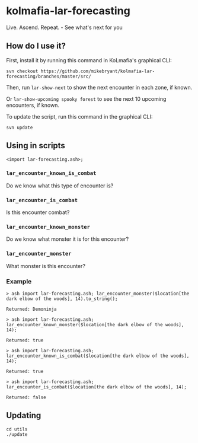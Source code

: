 # kolmafia-lar-forecasting
Live. Ascend. Repeat. - See what's next for you

## How do I use it?
First, install it by running this command in KoLmafia's graphical CLI:

```
svn checkout https://github.com/mikebryant/kolmafia-lar-forecasting/branches/master/src/
```

Then, run `lar-show-next` to show the next encounter in each zone, if known.

Or `lar-show-upcoming spooky forest` to see the next 10 upcoming encounters, if known.

To update the script, run this command in the graphical CLI:

```
svn update
```


## Using in scripts

`<import lar-forecasting.ash>;`

### `lar_encounter_known_is_combat`

Do we know what this type of encounter is?

### `lar_encounter_is_combat`

Is this encounter combat?

### `lar_encounter_known_monster`

Do we know what monster it is for this encounter?

### `lar_encounter_monster`

What monster is this encounter?

### Example

```
> ash import lar-forecasting.ash; lar_encounter_monster($location[the dark elbow of the woods], 14).to_string();

Returned: Demoninja

> ash import lar-forecasting.ash; lar_encounter_known_monster($location[the dark elbow of the woods], 14);

Returned: true

> ash import lar-forecasting.ash; lar_encounter_known_is_combat($location[the dark elbow of the woods], 14);

Returned: true

> ash import lar-forecasting.ash; lar_encounter_is_combat($location[the dark elbow of the woods], 14);

Returned: false
```


## Updating

```
cd utils
./update
```
